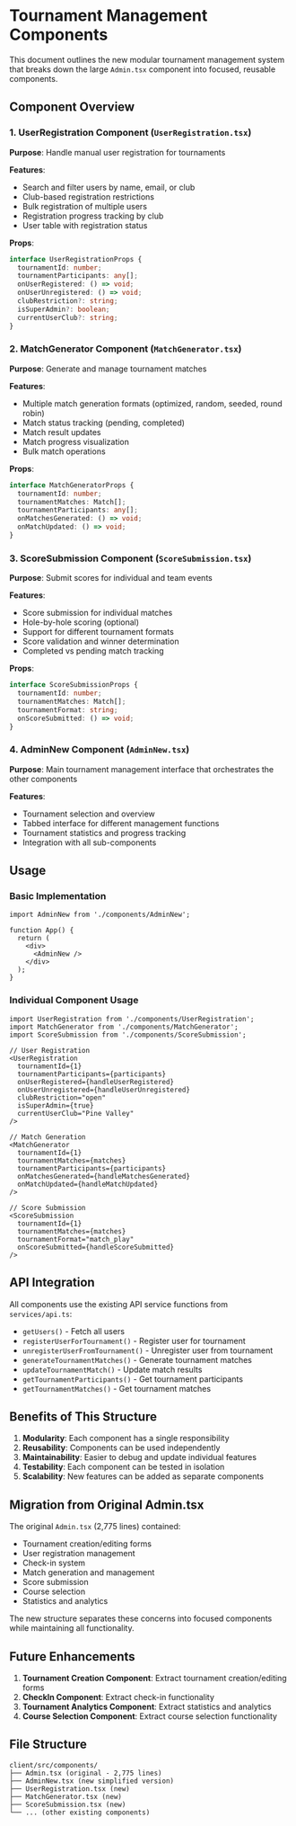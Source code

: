 # Tournament Management Components

This document outlines the new modular tournament management system that breaks down the large `Admin.tsx` component into focused, reusable components.

## Component Overview

### 1. UserRegistration Component (`UserRegistration.tsx`)
**Purpose**: Handle manual user registration for tournaments

**Features**:
- Search and filter users by name, email, or club
- Club-based registration restrictions
- Bulk registration of multiple users
- Registration progress tracking by club
- User table with registration status

**Props**:
```typescript
interface UserRegistrationProps {
  tournamentId: number;
  tournamentParticipants: any[];
  onUserRegistered: () => void;
  onUserUnregistered: () => void;
  clubRestriction?: string;
  isSuperAdmin?: boolean;
  currentUserClub?: string;
}
```

### 2. MatchGenerator Component (`MatchGenerator.tsx`)
**Purpose**: Generate and manage tournament matches

**Features**:
- Multiple match generation formats (optimized, random, seeded, round robin)
- Match status tracking (pending, completed)
- Match result updates
- Match progress visualization
- Bulk match operations

**Props**:
```typescript
interface MatchGeneratorProps {
  tournamentId: number;
  tournamentMatches: Match[];
  tournamentParticipants: any[];
  onMatchesGenerated: () => void;
  onMatchUpdated: () => void;
}
```

### 3. ScoreSubmission Component (`ScoreSubmission.tsx`)
**Purpose**: Submit scores for individual and team events

**Features**:
- Score submission for individual matches
- Hole-by-hole scoring (optional)
- Support for different tournament formats
- Score validation and winner determination
- Completed vs pending match tracking

**Props**:
```typescript
interface ScoreSubmissionProps {
  tournamentId: number;
  tournamentMatches: Match[];
  tournamentFormat: string;
  onScoreSubmitted: () => void;
}
```

### 4. AdminNew Component (`AdminNew.tsx`)
**Purpose**: Main tournament management interface that orchestrates the other components

**Features**:
- Tournament selection and overview
- Tabbed interface for different management functions
- Tournament statistics and progress tracking
- Integration with all sub-components

## Usage

### Basic Implementation
```tsx
import AdminNew from './components/AdminNew';

function App() {
  return (
    <div>
      <AdminNew />
    </div>
  );
}
```

### Individual Component Usage
```tsx
import UserRegistration from './components/UserRegistration';
import MatchGenerator from './components/MatchGenerator';
import ScoreSubmission from './components/ScoreSubmission';

// User Registration
<UserRegistration
  tournamentId={1}
  tournamentParticipants={participants}
  onUserRegistered={handleUserRegistered}
  onUserUnregistered={handleUserUnregistered}
  clubRestriction="open"
  isSuperAdmin={true}
  currentUserClub="Pine Valley"
/>

// Match Generation
<MatchGenerator
  tournamentId={1}
  tournamentMatches={matches}
  tournamentParticipants={participants}
  onMatchesGenerated={handleMatchesGenerated}
  onMatchUpdated={handleMatchUpdated}
/>

// Score Submission
<ScoreSubmission
  tournamentId={1}
  tournamentMatches={matches}
  tournamentFormat="match_play"
  onScoreSubmitted={handleScoreSubmitted}
/>
```

## API Integration

All components use the existing API service functions from `services/api.ts`:

- `getUsers()` - Fetch all users
- `registerUserForTournament()` - Register user for tournament
- `unregisterUserFromTournament()` - Unregister user from tournament
- `generateTournamentMatches()` - Generate tournament matches
- `updateTournamentMatch()` - Update match results
- `getTournamentParticipants()` - Get tournament participants
- `getTournamentMatches()` - Get tournament matches

## Benefits of This Structure

1. **Modularity**: Each component has a single responsibility
2. **Reusability**: Components can be used independently
3. **Maintainability**: Easier to debug and update individual features
4. **Testability**: Each component can be tested in isolation
5. **Scalability**: New features can be added as separate components

## Migration from Original Admin.tsx

The original `Admin.tsx` (2,775 lines) contained:
- Tournament creation/editing forms
- User registration management
- Check-in system
- Match generation and management
- Score submission
- Course selection
- Statistics and analytics

The new structure separates these concerns into focused components while maintaining all functionality.

## Future Enhancements

1. **Tournament Creation Component**: Extract tournament creation/editing forms
2. **CheckIn Component**: Extract check-in functionality
3. **Tournament Analytics Component**: Extract statistics and analytics
4. **Course Selection Component**: Extract course selection functionality

## File Structure
```
client/src/components/
├── Admin.tsx (original - 2,775 lines)
├── AdminNew.tsx (new simplified version)
├── UserRegistration.tsx (new)
├── MatchGenerator.tsx (new)
├── ScoreSubmission.tsx (new)
└── ... (other existing components)
``` 